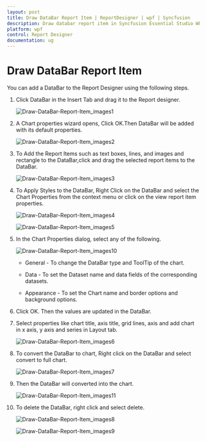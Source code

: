 ```yaml
---
layout: post
title: Draw DataBar Report Item | ReportDesigner | wpf | Syncfusion
description: Draw databar report item in Syncfusion Essential Studio WPF ReportDesigner control, its elements and more.
platform: wpf
control: Report Designer
documentation: ug
---
```


# Draw DataBar Report Item

You can add a DataBar to the Report Designer using the following steps.

1. Click DataBar in the Insert Tab and drag it to the Report designer.

   ![Draw-DataBar-Report-Item_images1](Draw-DataBar-Report-Item_images/Draw-DataBar-Report-Item_img1.png)

2. A Chart properties wizard opens, Click OK.Then DataBar will be added with its default properties.

   ![Draw-DataBar-Report-Item_images2](Draw-DataBar-Report-Item_images/Draw-DataBar-Report-Item_img2.png)

3. To Add the Report Items such as text boxes, lines, and images and rectangle to the DataBar,click and drag the selected report items to the DataBar.

   ![Draw-DataBar-Report-Item_images3](Draw-DataBar-Report-Item_images/Draw-DataBar-Report-Item_img3.png)

4. To Apply Styles to the DataBar, Right Click on the DataBar and select the Chart Properties from the context menu or click on the view report item properties.

   ![Draw-DataBar-Report-Item_images4](Draw-DataBar-Report-Item_images/Draw-DataBar-Report-Item_img4.png)
   
   ![Draw-DataBar-Report-Item_images5](Draw-DataBar-Report-Item_images/Draw-DataBar-Report-Item_img5.png)

5. In the Chart Properties dialog, select any of the following.

   ![Draw-DataBar-Report-Item_images10](Draw-DataBar-Report-Item_images/Draw-DataBar-Report-Item_img10.png)

   * General - To change the DataBar type and ToolTip of the chart.

   * Data - To set the Dataset name and data fields of the corresponding datasets.

   * Appearance - To set the Chart name and border options and background options.
   
6. Click OK. Then the values are updated in the DataBar.

7. Select properties like chart title, axis title, grid lines, axis and add chart in x axis, y axis and series in Layout tab.

   ![Draw-DataBar-Report-Item_images6](Draw-DataBar-Report-Item_images/Draw-DataBar-Report-Item_img6.png)

8. To convert the DataBar to chart, Right click on the DataBar and select convert to full chart.

   ![Draw-DataBar-Report-Item_images7](Draw-DataBar-Report-Item_images/Draw-DataBar-Report-Item_img7.png)

9. Then the DataBar will converted into the chart.

   ![Draw-DataBar-Report-Item_images11](Draw-DataBar-Report-Item_images/Draw-DataBar-Report-Item_img11.png)

10. To delete the DataBar, right click and select delete.

    ![Draw-DataBar-Report-Item_images8](Draw-DataBar-Report-Item_images/Draw-DataBar-Report-Item_img8.png)
	
	![Draw-DataBar-Report-Item_images9](Draw-DataBar-Report-Item_images/Draw-DataBar-Report-Item_img9.png)

